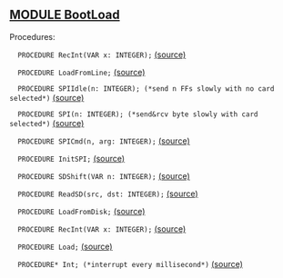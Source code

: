 
## [MODULE BootLoad](https://github.com/io-core/System/blob/main/BootLoad.Mod)

Procedures:


`  PROCEDURE RecInt(VAR x: INTEGER);` [(source)](https://github.com/io-core/System/blob/main/BootLoad.Mod#L19)


`  PROCEDURE LoadFromLine;` [(source)](https://github.com/io-core/System/blob/main/BootLoad.Mod#L29)


`  PROCEDURE SPIIdle(n: INTEGER); (*send n FFs slowly with no card selected*)` [(source)](https://github.com/io-core/System/blob/main/BootLoad.Mod#L41)


`  PROCEDURE SPI(n: INTEGER); (*send&rcv byte slowly with card selected*)` [(source)](https://github.com/io-core/System/blob/main/BootLoad.Mod#L48)


`  PROCEDURE SPICmd(n, arg: INTEGER);` [(source)](https://github.com/io-core/System/blob/main/BootLoad.Mod#L53)


`  PROCEDURE InitSPI;` [(source)](https://github.com/io-core/System/blob/main/BootLoad.Mod#L65)


`  PROCEDURE SDShift(VAR n: INTEGER);` [(source)](https://github.com/io-core/System/blob/main/BootLoad.Mod#L82)


`  PROCEDURE ReadSD(src, dst: INTEGER);` [(source)](https://github.com/io-core/System/blob/main/BootLoad.Mod#L90)


`  PROCEDURE LoadFromDisk;` [(source)](https://github.com/io-core/System/blob/main/BootLoad.Mod#L104)


`  PROCEDURE RecInt(VAR x: INTEGER);` [(source)](https://github.com/io-core/System/blob/main/BootLoad.Mod#L131)


`  PROCEDURE Load;` [(source)](https://github.com/io-core/System/blob/main/BootLoad.Mod#L141)


`  PROCEDURE* Int; (*interrupt every millisecond*)` [(source)](https://github.com/io-core/System/blob/main/BootLoad.Mod#L190)

